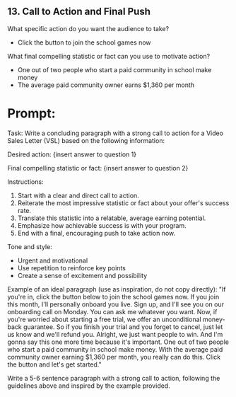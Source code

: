 ## 13. Call to Action and Final Push

What specific action do you want the audience to take?
- Click the button to join the school games now

What final compelling statistic or fact can you use to motivate action?
- One out of two people who start a paid community in school make money
- The average paid community owner earns $1,360 per month

# Prompt:
Task: Write a concluding paragraph with a strong call to action for a Video Sales Letter (VSL) based on the following information:

Desired action:
{insert answer to question 1}

Final compelling statistic or fact:
{insert answer to question 2}

Instructions:
1. Start with a clear and direct call to action.
2. Reiterate the most impressive statistic or fact about your offer's success rate.
3. Translate this statistic into a relatable, average earning potential.
4. Emphasize how achievable success is with your program.
5. End with a final, encouraging push to take action now.

Tone and style:
- Urgent and motivational
- Use repetition to reinforce key points
- Create a sense of excitement and possibility

Example of an ideal paragraph (use as inspiration, do not copy directly):
"If you're in, click the button below to join the school games now. If you join this month, I'll personally onboard you live. Sign up, and I'll see you on our onboarding call on Monday. You can ask me whatever you want. Now, if you're worried about starting a free trial, we offer an unconditional money-back guarantee. So if you finish your trial and you forget to cancel, just let us know and we'll refund you. Alright, we just want people to win. And I'm gonna say this one more time because it's important. One out of two people who start a paid community in school make money. With the average paid community owner earning $1,360 per month, you really can do this. Click the button and let's get started."

Write a 5-6 sentence paragraph with a strong call to action, following the guidelines above and inspired by the example provided.
